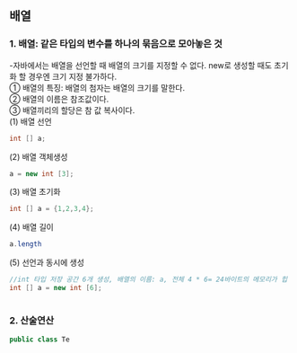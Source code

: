 ## 배열

### 1. 배열: 같은 타입의 변수를 하나의 묶음으로 모아놓은 것  
-자바에서는 배열을 선언할 때 배열의 크기를 지정할 수 없다.  new로 생성할 때도 초기화 할 경우엔 크기 지정 불가하다.  
① 배열의 특징: 배열의 첨자는 배열의 크기를 말한다.  
② 배열의 이름은 참조값이다.  
③ 배열끼리의 할당은 참 값 복사이다.  
   (1) 배열 선언  
   ```java
   int [] a;
   ```  
   (2) 배열 객체생성
   ```java
   a = new int [3];
   ```
   (3) 배열 초기화  
   ```java
   int [] a = {1,2,3,4};
   ```   
   (4) 배열 길이  
   ```java
   a.length
   ```  
   (5) 선언과 동시에 생성  
   ```java
   //int 타입 저장 공간 6개 생성, 배열의 이름: a, 전체 4 * 6= 24바이트의 메모리가 힙 메모리에 생성된다.  
   int [] a = new int [6];
   ```  
   ```java
   
   ```
### 2. 산술연산   
   ```java
   public class Te
